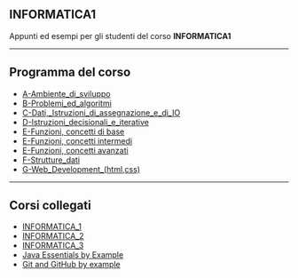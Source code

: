 ## INFORMATICA1
Appunti ed esempi per gli studenti del corso **INFORMATICA1**

---
## Programma del corso
- [A-Ambiente_di_sviluppo](A-Ambiente_di_sviluppo/README.md) 
- [B-Problemi_ed_algoritmi](B-Problemi_ed_algoritmi/README.md) 
- [C-Dati,_Istruzioni_di_assegnazione_e_di_IO](C-Dati,_Istruzioni_di_assegnazione_e_di_IO/README.md) 
- [D-Istruzioni_decisionali_e_iterative](D-Istruzioni_decisionali_e_iterative/README.md)  
- [E-Funzioni, concetti di base](<E-Funzioni, concetti di base/README.md>) 
- [E-Funzioni, concetti intermedi](<E-Funzioni, concetti intermedi/README.md>) 
- [E-Funzioni, concetti avanzati](<E-Funzioni, concetti avanzati/README.md>) 
- [F-Strutture_dati](F-Strutture_dati/README.md)  
- [G-Web_Development_(html,css)](G-Web_Development_(html,css)/README.md)  

---
## Corsi collegati
- [INFORMATICA_1](https://github.com/filippo-bilardo/INFORMATICA_1)
- [INFORMATICA_2](https://github.com/filippo-bilardo/INFORMATICA_2)
- [INFORMATICA_3](https://github.com/filippo-bilardo/INFORMATICA_3_PHP)
- [Java Essentials by Example](https://github.com/filippo-bilardo/Java-essentials-by-example)
- [Git and GitHub by example](https://github.com/filippo-bilardo/Git-and-Github-by-example)